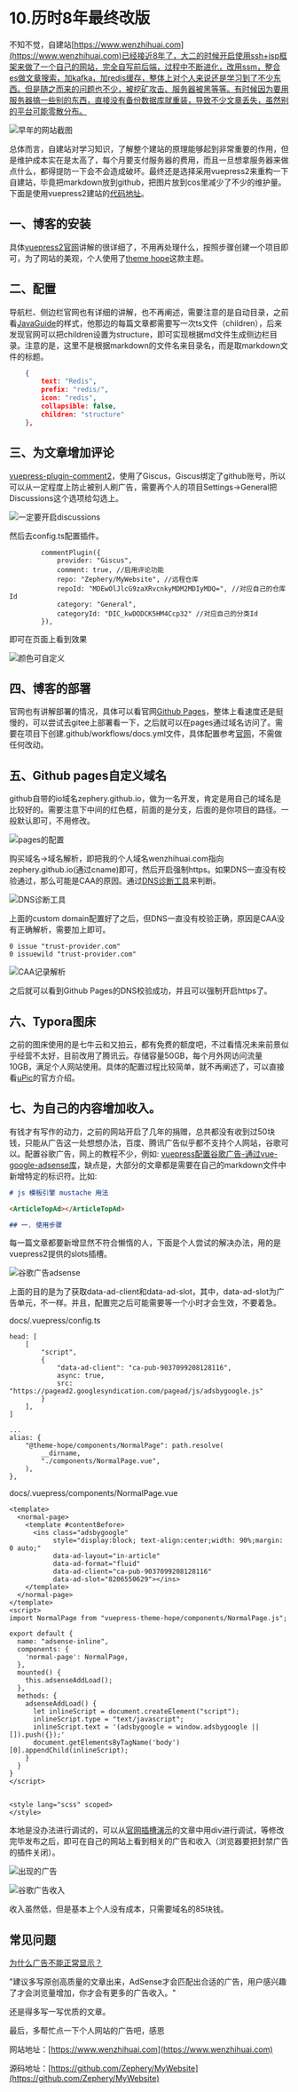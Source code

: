 # 10.历时8年最终改版

不知不觉，自建站[https://www.wenzhihuai.com](https://www.wenzhihuai.com)已经接近8年了，大二的时候开启使用ssh+jsp框架来做了一个自己的网站，完全自写前后端，过程中不断进化，改用ssm，整合es做文章搜索，加kafka，加redis缓存，整体上对个人来说还是学习到了不少东西。但是随之而来的问题也不少，被挖矿攻击、服务器被黑等等。有时候因为要用服务器搞一些别的东西，直接没有备份数据库就重装，导致不少文章丢失，虽然别的平台可能零散分布。

![早年的网站截图](https://github-images.wenzhihuai.com/images/600-20240126113210252-20240131213935629.png)

总体而言，自建站对学习知识，了解整个建站的原理能够起到非常重要的作用，但是维护成本实在是太高了，每个月要支付服务器的费用，而且一旦想拿服务器来做点什么，都得提防一下会不会造成破坏。最终还是选择采用vuepress2来重构一下自建站，毕竟把markdown放到github，把图片放到cos里减少了不少的维护量。下面是使用vuepress2建站的[代码地址](https://github.com/Zephery/MyWebsite)。
## 一、博客的安装

具体[vuepress2官网](https://v2.vuepress.vuejs.org/zh/)讲解的很详细了，不用再处理什么，按照步骤创建一个项目即可，为了网站的美观，个人使用了[theme hope](https://theme-hope.vuejs.press/zh/)这款主题。




## 二、配置

导航栏、侧边栏官网也有详细的讲解，也不再阐述，需要注意的是自动目录，之前看[JavaGuide](https://github.com/Snailclimb/JavaGuide)的样式，他那边的每篇文章都需要写一次ts文件（children），后来发现官网可以把children设置为structure，即可实现根据md文件生成侧边栏目录。注意的是，这里不是根据markdown的文件名来目录名，而是取markdown文件的标题。

```json
    {
        text: "Redis",
        prefix: "redis/",
        icon: "redis",
        collapsible: false,
        children: "structure"
    },
```

## 三、为文章增加评论

[vuepress-plugin-comment2](https://plugin-comment2.vuejs.press/guide/)，使用了Giscus，Giscus绑定了github账号，所以可以从一定程度上防止被别人刷广告，需要再个人的项目Settings->General把Discussions这个选项给勾选上。

![一定要开启discussions](https://github-images.wenzhihuai.com/github/image-20240201153605099.png)

然后去config.ts配置插件。

```vue
        commentPlugin({
            provider: "Giscus",
            comment: true, //启用评论功能
            repo: "Zephery/MyWebsite", //远程仓库
            repoId: "MDEwOlJlcG9zaXRvcnkyMDM2MDIyMDQ=", //对应自己的仓库Id
            category: "General",
            categoryId: "DIC_kwDODCK5HM4Ccp32" //对应自己的分类Id
        }),
```

即可在页面上看到效果

![颜色可自定义](https://github-images.wenzhihuai.com/images/image-20240201205909384.png)



## 四、博客的部署

官网也有讲解部署的情况，具体可以看官网[Github Pages](https://v2.vuepress.vuejs.org/zh/guide/deployment.html#github-pages)，整体上看速度还是挺慢的，可以尝试去gitee上部署看一下，之后就可以在pages通过域名访问了。需要在项目下创建.github/workflows/docs.yml文件，具体配置参考[官网](https://v2.vuepress.vuejs.org/zh/guide/deployment.html#github-pages)，不需做任何改动。

## 五、Github pages自定义域名

github自带的io域名zephery.github.io，做为一名开发，肯定是用自己的域名是比较好的。需要注意下中间的红色框，前面的是分支，后面的是你项目的路径。一般默认即可，不用修改。

![pages的配置](https://github-images.wenzhihuai.com/github/image-20240201144459067.png)

购买域名->域名解析，即把我的个人域名wenzhihuai.com指向zephery.github.io(通过cname)即可，然后开启强制https。如果DNS一直没有校验通过，那么可能是CAA的原因。通过[DNS诊断工具](https://myssl.com/dns_check.html?checking=caa#dns_check)来判断。

![DNS诊断工具](https://github-images.wenzhihuai.com/github/image-20240201151253084.png)

上面的custom domain配置好了之后，但DNS一直没有校验正确，原因是CAA没有正确解析，需要加上即可。

```text
0 issue "trust-provider.com"
0 issuewild "trust-provider.com"
```



![CAA记录解析](https://github-images.wenzhihuai.com/github/image-20240201151243938.png)

之后就可以看到Github Pages的DNS校验成功，并且可以强制开启https了。

## 六、Typora图床

之前的图床使用的是七牛云和又拍云，都有免费的额度吧，不过看情况未来前景似乎经营不太好，目前改用了腾讯云。存储容量50GB，每个月外网访问流量10GB，满足个人网站使用。具体的配置过程比较简单，就不再阐述了，可以直接看[uPic](https://blog.svend.cc/upic/tutorials/tencent_cos/)的官方介绍。

## 七、为自己的内容增加收入。

有钱才有写作的动力，之前的网站开启了几年的捐赠，总共都没有收到过50块钱，只能从广告这一处想想办法，百度、腾讯广告似乎都不支持个人网站，谷歌可以。配置谷歌广告，网上的教程不少，例如: [vuepress配置谷歌广告-通过vue-google-adsense库](https://www.sofineday.com/vuepress-vue-google-adsense.html)，缺点是，大部分的文章都是需要在自己的markdown文件中新增特定的标识符。比如:

```md
# js 模板引擎 mustache 用法

<ArticleTopAd></ArticleTopAd>

## 一. 使用步骤
```

每一篇文章都要新增显然不符合懒惰的人，下面是个人尝试的解决办法，用的是vuepress2提供的slots插槽。

![谷歌广告adsense](https://github-images.wenzhihuai.com/github/image-20240201150802070.png)

上面的目的是为了获取data-ad-client和data-ad-slot，其中，data-ad-slot为广告单元，不一样。并且，配置完之后可能需要等一个小时才会生效，不要着急。

docs/.vuepress/config.ts

```vue
head: [
    [
        "script",
        {
            "data-ad-client": "ca-pub-9037099208128116",
            async: true,
            src: "https://pagead2.googlesyndication.com/pagead/js/adsbygoogle.js"
        }
    ],
]

...
alias: {
    "@theme-hope/components/NormalPage": path.resolve(
        __dirname,
        "./components/NormalPage.vue",
    ),
},

```

docs/.vuepress/components/NormalPage.vue

```vue
<template>
  <normal-page>
    <template #contentBefore>
      <ins class="adsbygoogle"
           style="display:block; text-align:center;width: 90%;margin: 0 auto;"
           data-ad-layout="in-article"
           data-ad-format="fluid"
           data-ad-client="ca-pub-9037099208128116"
           data-ad-slot="8206550629"></ins>
    </template>
  </normal-page>
</template>
<script>
import NormalPage from "vuepress-theme-hope/components/NormalPage.js";

export default {
  name: "adsense-inline",
  components: {
    'normal-page': NormalPage,
  },
  mounted() {
    this.adsenseAddLoad();
  },
  methods: {
    adsenseAddLoad() {
      let inlineScript = document.createElement("script");
      inlineScript.type = "text/javascript";
      inlineScript.text = '(adsbygoogle = window.adsbygoogle || []).push({});'
      document.getElementsByTagName('body')[0].appendChild(inlineScript);
    }
  }
}
</script>


<style lang="scss" scoped>
</style>

```

本地是没办法进行调试的，可以从[官网插槽演示](https://theme-hope.vuejs.press/zh/demo/slot.html)的文章中用div进行调试，等修改完毕发布之后，即可在自己的网站上看到相关的广告和收入（浏览器要把封禁广告的插件关闭）。

![出现的广告](https://github-images.wenzhihuai.com/github/image-20240201151218077.png)

![谷歌广告收入](https://github-images.wenzhihuai.com/github/image-20240201151334064.png)

收入虽然低，但是基本上个人没有成本，只需要域名的85块钱。



## 常见问题

[为什么广告不能正常显示？](https://support.google.com/adsense/thread/149452399/%E4%B8%BA%E4%BB%80%E4%B9%88%E5%B9%BF%E5%91%8A%E4%B8%8D%E8%83%BD%E6%AD%A3%E5%B8%B8%E6%98%BE%E7%A4%BA%EF%BC%9F?hl=zh-Hans)

"建议多写原创高质量的文章出来，AdSense才会匹配出合适的广告，用户感兴趣了才会浏览量增加，你才会有更多的广告收入。"

还是得多写一写优质的文章。

最后，多帮忙点一下个人网站的广告吧，感恩

网站地址：[https://www.wenzhihuai.com](https://www.wenzhihuai.com)

源码地址：[https://github.com/Zephery/MyWebsite](https://github.com/Zephery/MyWebsite)
